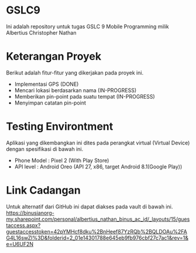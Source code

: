 # GSLC9
Ini adalah repository untuk tugas GSLC 9 Mobile Programming milik Albertius Christopher Nathan

Keterangan Proyek
=================
Berikut adalah fitur-fitur yang dikerjakan pada proyek ini.
- Implementasi GPS (DONE)
- Mencari lokasi berdasarkan nama (IN-PROGRESS)
- Memberikan pin-point pada suatu tempat (IN-PROGRESS)
- Menyimpan catatan pin-point


Testing Environtment
====================
Aplikasi yang dikembangkan ini dites pada perangkat virtual (Virtual Device) dengan spesifikasi di bawah ini.
- Phone Model : Pixel 2 (With Play Store)
- API level : Android Oreo (API 27, x86, target Android 8.1(Google Play))


Link Cadangan
=============
Untuk alternatif dari GitHub ini dapat diakses pada vault di bawah ini.
https://binusianorg-my.sharepoint.com/personal/albertius_nathan_binus_ac_id/_layouts/15/guestaccess.aspx?guestaccesstoken=42pYMHcf8dku%2BnHeef87YzRQb%2BQLDOAu%2FAG4L16swZI%3D&folderid=2_01e14301788e645eb9fb976cbf27c7ac1&rev=1&e=U6UF2N
